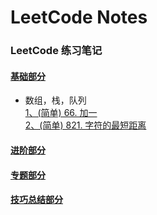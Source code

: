 # LeetCode Notes
### LeetCode 练习笔记

#### [基础部分](https://github.com/yrylalala/LeetCodeNotes/blob/main/basic/basic.md)
  - 数组，栈，队列  
  [1、(简单) 66. 加一](https://github.com/yrylalala/LeetCodeNotes/blob/main/basic/1%E3%80%81(%E7%AE%80%E5%8D%95)%2066.%20%E5%8A%A0%E4%B8%80.md)  
  [2、(简单) 821. 字符的最短距离](https://github.com/yrylalala/LeetCodeNotes/blob/main/basic/2%E3%80%81(%E7%AE%80%E5%8D%95)%20821.%20%E5%AD%97%E7%AC%A6%E7%9A%84%E6%9C%80%E7%9F%AD%E8%B7%9D%E7%A6%BB.md)


#### [进阶部分](https://github.com/yrylalala/LeetCodeNotes/blob/main/advanced/advanced.md)

#### [专题部分](https://github.com/yrylalala/LeetCodeNotes/blob/main/topic/topic.md)


#### [技巧总结部分](https://github.com/yrylalala/LeetCodeNotes/blob/main/skills/skills.md)